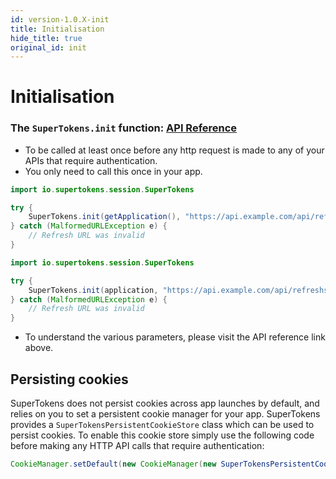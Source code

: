```yaml
---
id: version-1.0.X-init
title: Initialisation
hide_title: true
original_id: init
---
```


# Initialisation

### The ```SuperTokens.init``` function: [API Reference](../api-reference/httpurlconnection#supertokensinitapplication-applicationcontext-string-refreshtokenendpoint-integer-sessionexpirystatuscode-map-string-string-refreshapicustomheaders)
- To be called at least once before any http request is made to any of your APIs that require authentication.
- You only need to call this once in your app.

<!--DOCUSAURUS_CODE_TABS-->
<!--Java-->
```java
import io.supertokens.session.SuperTokens

try {
    SuperTokens.init(getApplication(), "https://api.example.com/api/refresh", 440, null);
} catch (MalformedURLException e) {
    // Refresh URL was invalid
}
```
<!--Kotlin-->
```java
import io.supertokens.session.SuperTokens

try {
    SuperTokens.init(application, "https://api.example.com/api/refreshsession", 440, null);
} catch (MalformedURLException e) {
    // Refresh URL was invalid
}
```
<!--END_DOCUSAURUS_CODE_TABS-->

- To understand the various parameters, please visit the API reference link above.


## Persisting cookies
SuperTokens does not persist cookies across app launches by default, and relies on you to set a persistent cookie manager for your app. SuperTokens provides a ```SuperTokensPersistentCookieStore``` class which can be used to persist cookies. To enable this cookie store simply use the following code before making any HTTP API calls that require authentication:

```java
CookieManager.setDefault(new CookieManager(new SuperTokensPersistentCookieStore(getApplication()), null));
```
